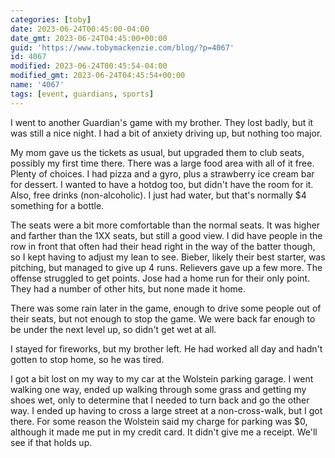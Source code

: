 ```yaml
---
categories: [toby]
date: 2023-06-24T00:45:00-04:00
date_gmt: 2023-06-24T04:45:00+00:00
guid: 'https://www.tobymackenzie.com/blog/?p=4067'
id: 4067
modified: 2023-06-24T00:45:54-04:00
modified_gmt: 2023-06-24T04:45:54+00:00
name: '4067'
tags: [event, guardians, sports]
---
```


I went to another Guardian's game with my brother.  They lost badly, but it was still a nice night.<!--more-->  I had a bit of anxiety driving up, but nothing too major.

My mom gave us the tickets as usual, but upgraded them to club seats, possibly my first time there.  There was a large food area with all of it free.  Plenty of choices.  I had pizza and a gyro, plus a strawberry ice cream bar for dessert.  I wanted to have a hotdog too, but didn't have the room for it.  Also, free drinks (non-alcoholic).  I just had water, but that's normally $4 something for a bottle.

The seats were a bit more comfortable than the normal seats.  It was higher and farther than the 1XX seats, but still a good view.  I did have people in the row in front that often had their head right in the way of the batter though, so I kept having to adjust my lean to see.  Bieber, likely their best starter, was pitching, but managed to give up 4 runs.  Relievers gave up a few more.  The offense struggled to get points.  Jose had a home run for their only point.  They had a number of other hits, but none made it home.

There was some rain later in the game, enough to drive some people out of their seats, but not enough to stop the game.  We were back far enough to be under the next level up, so didn't get wet at all.

I stayed for fireworks, but my brother left.  He had worked all day and hadn't gotten to stop home, so he was tired.

I got a bit lost on my way to my car at the Wolstein parking garage.  I went walking one way, ended up walking through some grass and getting my shoes wet, only to determine that I needed to turn back and go the other way.  I ended up having to cross a large street at a non-cross-walk, but I got there.  For some reason the Wolstein said my charge for parking was $0, although it made me put in my credit card.  It didn't give me a receipt.  We'll see if that holds up.
